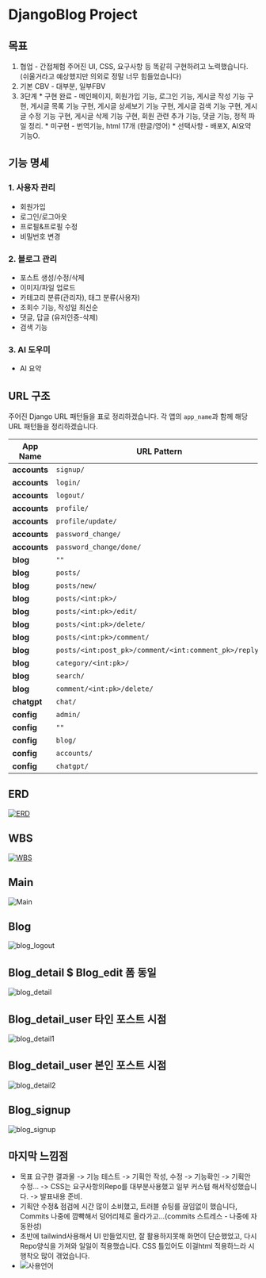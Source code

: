 # DjangoBlog Project


## 목표
  1. 협업 - 간접체험 주어진 UI, CSS, 요구사항 등 똑같히 구현하려고 노력했습니다. (쉬울거라고 예상했지만 의외로 정말 너무 힘들었습니다)
  2. 기본 CBV - 대부분, 일부FBV
  3. 3단계
    * 구현 완료 - 메인페이지, 회원가입 기능, 로그인 기능, 게시글 작성 기능 구현, 게시글 목록 기능 구현, 게시글 상세보기 기능 구현, 게시글 검색 기능 구현, 게시글 수정 기능 구현, 게시글 삭제 기능 구현, 회원 관련 추가 기능, 댓글 기능, 정적 파일 정리.
    * 미구현 - 번역기능, html 17개 (한글/영어)
    * 선택사항 - 배포X, AI요약 기능O.

## 기능 명세
### 1. 사용자 관리
  * 회원가입
  * 로그인/로그아옷
  * 프로필&프로필 수정
  * 비밀번호 변경

### 2. 블로그 관리
  * 포스트 생성/수정/삭제
  * 이미지/파일 업로드
  * 카테고리 분류(관리자), 태그 분류(사용자)
  * 조회수 기능, 작성일 최신순
  * 댓글, 답글 (유저인증-삭제)
  * 검색 기능

### 3. AI 도우미
  * AI 요약

## URL 구조
주어진 Django URL 패턴들을 표로 정리하겠습니다. 각 앱의 `app_name`과 함께 해당 URL 패턴들을 정리하겠습니다.

| **App Name** | **URL Pattern** | **View** | **Name** |
|--------------|-----------------|----------|----------|
| **accounts** | `signup/` | `UserSignupView.as_view()` | `user_signup` |
| **accounts** | `login/` | `CustomLoginView.as_view()` | `user_login` |
| **accounts** | `logout/` | `views.logout` | `logout` |
| **accounts** | `profile/` | `views.ProfileView.as_view()` | `profile` |
| **accounts** | `profile/update/` | `views.ProfileUpdateView.as_view()` | `profile_update` |
| **accounts** | `password_change/` | `CustomPasswordChangeView.as_view()` | `password_change` |
| **accounts** | `password_change/done/` | `PasswordChangeDoneView.as_view(template_name="accounts/password_change_done.html")` | `password_change_done` |
| **blog** | `""` | `MainPageView.as_view()` | `main` |
| **blog** | `posts/` | `views.PostListView.as_view()` | `post_list` |
| **blog** | `posts/new/` | `views.PostCreateView.as_view()` | `post_new` |
| **blog** | `posts/<int:pk>/` | `views.PostDetailView.as_view()` | `post_detail` |
| **blog** | `posts/<int:pk>/edit/` | `views.PostUpdateView.as_view()` | `post_edit` |
| **blog** | `posts/<int:pk>/delete/` | `views.PostDeleteView.as_view()` | `post_delete` |
| **blog** | `posts/<int:pk>/comment/` | `views.add_comment` | `add_comment` |
| **blog** | `posts/<int:post_pk>/comment/<int:comment_pk>/reply/` | `views.add_reply` | `add_reply` |
| **blog** | `category/<int:pk>/` | `views.CategoryDetailView.as_view()` | `category_detail` |
| **blog** | `search/` | `views.PostSearchView.as_view()` | `post_search` |
| **blog** | `comment/<int:pk>/delete/` | `views.blog_comment_delete` | `delete_comment` |
| **chatgpt** | `chat/` | `views.ChatView.as_view()` | `chatgpt` |
| **config** | `admin/` | `admin.site.urls` | N/A |
| **config** | `""` | `MainPageView.as_view()` | `main` |
| **config** | `blog/` | `include("blog.urls")` | `블로그 uurl` |
| **config** | `accounts/` | `include("accounts.urls")` | `계정 url` |
| **config** | `chatgpt/` | `include("chatgpt.urls")` | `AI url` |

## ERD
[![ERD](https://github.com/nathanLYJ/NathanLYJ/blob/main/attackment/DjangoBlog_ERD.PNG)](https://dbdiagram.io/d/66cd67353f611e76e993d6c2)

## WBS
[![WBS](https://github.com/nathanLYJ/NathanLYJ/blob/main/attackment/DjangoBlog_WBS.PNG)](https://github.com/users/nathanLYJ/projects/3/views/2)

## Main
![Main](https://github.com/nathanLYJ/NathanLYJ/blob/main/attackment/main%ED%99%94%EB%A9%B4.PNG)

## Blog
![blog_logout](https://github.com/nathanLYJ/NathanLYJ/blob/main/attackment/%EB%A1%9C%EA%B7%B8%EC%9D%B8%ED%9B%84%20blog%20%ED%99%94%EB%A9%B4.PNG)

## Blog_detail $ Blog_edit 폼 동일
![blog_detail](https://github.com/nathanLYJ/NathanLYJ/blob/main/attackment/%ED%8F%AC%EC%8A%A4%ED%8A%B8%20%ED%99%94%EB%A9%B4.PNG)

## Blog_detail_user 타인 포스트 시점
![blog_detail1](https://github.com/nathanLYJ/NathanLYJ/blob/main/attackment/%EB%B8%94%EB%A1%9C%EA%B7%B8%20%EC%83%81%EC%84%B8%2C%20%EB%8C%93%EA%B8%80%2C%20%EB%8B%B5%EA%B8%80.PNG)

## Blog_detail_user 본인 포스트 시점
![blog_detail2](https://github.com/nathanLYJ/NathanLYJ/blob/main/attackment/post_detail_user2.PNG)

## Blog_signup
![blog_signup](https://github.com/nathanLYJ/NathanLYJ/blob/main/attackment/%ED%9A%8C%EC%9B%90%20%EA%B0%80%EC%9E%85.PNG)

## 마지막 느낌점
   * 목표 요구한 결과물 -> 기능 테스트 -> 기획안 작성, 수정 -> 기능확인 -> 기획안 수정... -> CSS는 요구사항의Repo를 대부분사용했고 일부 커스텀 해서작성했습니다. -> 발표내용 준비.
   * 기획안 수정& 점검에 시간 많이 소비했고, 트러블 슈팅를 끊임없이 했습니다, Commits 나중에 깜빡해서 덩어리체로 올라가고...(commits 스트레스 - 나중에 자동완성)
   * 초반에 tailwind사용해서 UI 만들었지만, 잘 활용하지못해 화면이 단순했었고, 다시 Repo양식을 가져와 일일이 적용했습니다.  CSS 틀있어도 이걸html 적용하느라 시행착오 많이 겪었습니다.  
   * ![사용언어](https://github.com/nathanLYJ/NathanLYJ/blob/main/attackment/%EC%82%AC%EC%9A%A9%20%EC%96%B8%EC%96%B4.PNG)



